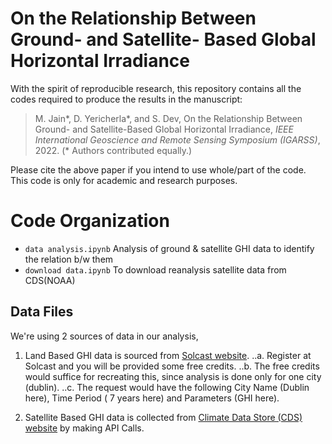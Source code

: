 # On the Relationship Between Ground- and Satellite- Based Global Horizontal Irradiance
With the spirit of reproducible research, this repository contains all the codes required to produce the results in the manuscript:

> M. Jain\*, D. Yericherla\*, and S. Dev, On the Relationship Between Ground- and Satellite-Based Global Horizontal Irradiance, *IEEE International Geoscience and Remote Sensing Symposium (IGARSS)*, 2022. (\* Authors contributed equally.)

Please cite the above paper if you intend to use whole/part of the code. This code is only for academic and research purposes.

# Code Organization

- `data analysis.ipynb` Analysis of ground & satellite GHI data to identify the relation b/w them
- `download data.ipynb` To download reanalysis satellite data from CDS(NOAA)

## Data Files

We're using 2 sources of data in our analysis, 

1. Land Based GHI data is sourced from [Solcast website](https://solcast.com/).
..a. Register at Solcast and you will be provided some free credits.
..b. The free credits would suffice for recreating this, since analysis is done only for one city (dublin).
..c. The request would have the following City Name (Dublin here), Time Period ( 7 years here) and Parameters (GHI here).
    
2. Satellite Based GHI data is collected from [Climate Data Store (CDS) website](https://cds.climate.copernicus.eu/cdsapp#!/dataset/reanalysis-era5-single-levels?tab=overview) by making API Calls.

